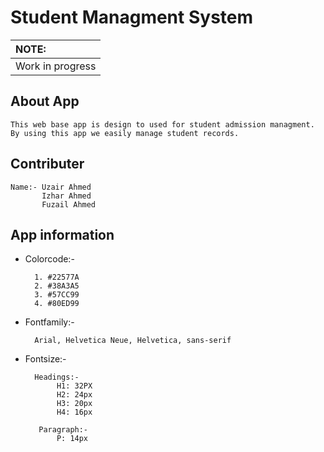 # Student Managment System

| NOTE: |
| :--- |
| Work in progress |

## About App
    This web base app is design to used for student admission managment.
    By using this app we easily manage student records.
    
## Contributer
    Name:- Uzair Ahmed
           Izhar Ahmed
           Fuzail Ahmed
## App information

* Colorcode:- 
      
        1. #22577A
        2. #38A3A5
        3. #57CC99
        4. #80ED99

* Fontfamily:- 

        Arial, Helvetica Neue, Helvetica, sans-serif

* Fontsize:-

        Headings:-
             H1: 32PX
             H2: 24px
             H3: 20px
             H4: 16px

         Paragraph:-
             P: 14px

